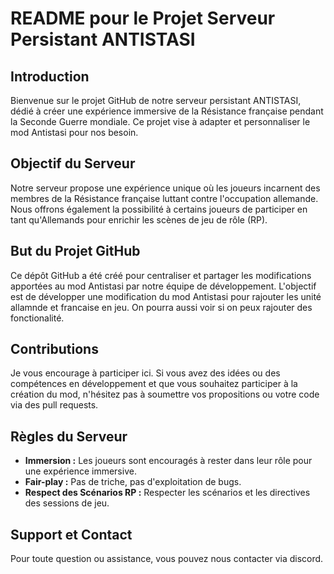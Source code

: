 # README pour le Projet Serveur Persistant ANTISTASI

## Introduction
Bienvenue sur le projet GitHub de notre serveur persistant ANTISTASI, dédié à créer une expérience immersive de la Résistance française pendant la Seconde Guerre mondiale. Ce projet vise à adapter et personnaliser le mod Antistasi pour nos besoin.

## Objectif du Serveur
Notre serveur propose une expérience unique où les joueurs incarnent des membres de la Résistance française luttant contre l'occupation allemande. Nous offrons également la possibilité à certains joueurs de participer en tant qu'Allemands pour enrichir les scènes de jeu de rôle (RP).

## But du Projet GitHub
Ce dépôt GitHub a été créé pour centraliser et partager les modifications apportées au mod Antistasi par notre équipe de développement. L'objectif est de développer une modification du mod Antistasi pour rajouter les unité allamnde et francaise en jeu.
On pourra aussi voir si on peux rajouter des fonctionalité.

## Contributions
Je vous encourage à participer ici.
Si vous avez des idées ou des compétences en développement et que vous souhaitez participer à la création du mod, n'hésitez pas à soumettre vos propositions ou votre code via des pull requests.

## Règles du Serveur
- **Immersion :** Les joueurs sont encouragés à rester dans leur rôle pour une expérience immersive.
- **Fair-play :** Pas de triche, pas d'exploitation de bugs.
- **Respect des Scénarios RP :** Respecter les scénarios et les directives des sessions de jeu.

## Support et Contact
Pour toute question ou assistance, vous pouvez nous contacter via discord.
